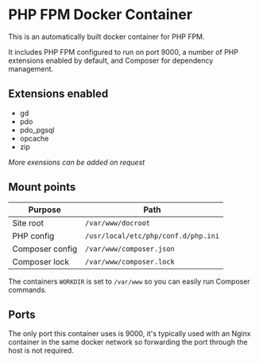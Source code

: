 # PHP FPM Docker Container

This is an automatically built docker container for PHP FPM.

It includes PHP FPM configured to run on port 9000, a number of PHP extensions enabled
by default, and Composer for dependency management.

## Extensions enabled

* gd
* pdo
* pdo_pgsql
* opcache
* zip

_More exensions can be added on request_

## Mount points

| Purpose         | Path                                |
|-----------------|-------------------------------------|
| Site root       | `/var/www/docroot`                  |
| PHP config      | `/usr/local/etc/php/conf.d/php.ini` |
| Composer config | `/var/www/composer.json`            |
| Composer lock   | `/var/www/composer.lock`            |

The containers `WORKDIR` is set to `/var/www` so you can easily run Composer commands.

## Ports

The only port this container uses is 9000, it's typically used with an Nginx container
in the same docker network so forwarding the port through the host is not required.

